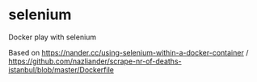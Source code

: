 # selenium
Docker play with selenium

Based on https://nander.cc/using-selenium-within-a-docker-container / https://github.com/nazliander/scrape-nr-of-deaths-istanbul/blob/master/Dockerfile
